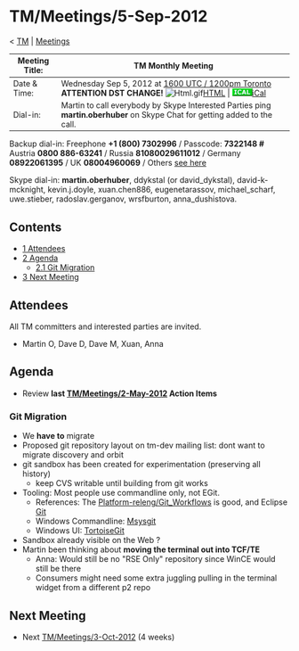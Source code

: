 

TM/Meetings/5-Sep-2012
======================

< [TM](./TM "TM")‎ | [Meetings](./Meetings "TM/Meetings")

| Meeting Title: | **TM Monthly Meeting** |
| --- | --- |
| Date & Time: | Wednesday Sep 5, 2012 at [1600 UTC / 1200pm Toronto](http://www.timeanddate.com/worldclock/fixedtime.html?month=9&day=5&year=2012&hour=16&min=00&sec=0&p1=0) **ATTENTION DST CHANGE!**   ![Html.gif](.images/Html.gif)[HTML](http://www.google.com/calendar/embed?src=vn70im36r00qeusu8nme50cils@group.calendar.google.com&ctz=Canada/Toronto) \| ![Ical.gif](./images/Ical.gif)[iCal](http://www.google.com/calendar/ical/vn70im36r00qeusu8nme50cils@group.calendar.google.com/public/basic.ics) |
| Dial-in: | Martin to call everybody by Skype   Interested Parties ping **martin.oberhuber** on Skype Chat for getting added to the call. |

Backup dial-in: Freephone **+1 (800) 7302996** / Passcode: **7322148 #**  
Austria **0800 886-63241** / Russia **81080029611012** / Germany **08922061395** / UK **08004960069** / Others [see here](https://conf.cfer.com/?comp_id=18374&sp_id=154&ac=7322148&an=080088663241%20&login=true&startview=gos)

Skype dial-in: **martin.oberhuber**, ddykstal (or david\_dykstal), david-k-mcknight, kevin.j.doyle, xuan.chen886, eugenetarassov, michael\_scharf, uwe.stieber, radoslav.gerganov, wrsfburton, anna_dushistova.  

Contents
--------

*   [1 Attendees](#Attendees)
*   [2 Agenda](#Agenda)
    *   [2.1 Git Migration](#Git-Migration)
*   [3 Next Meeting](#Next-Meeting)

Attendees
---------

All TM committers and interested parties are invited.

*   Martin O, Dave D, Dave M, Xuan, Anna

  

Agenda
------

*   Review **last [TM/Meetings/2-May-2012](./2-May-2012 "TM/Meetings/2-May-2012") Action Items**

### Git Migration

*   We **have to** migrate
*   Proposed git repository layout on tm-dev mailing list: dont want to migrate discovery and orbit
*   git sandbox has been created for experimentation (preserving all history)
    *   keep CVS writable until building from git works
*   Tooling: Most people use commandline only, not EGit.
    *   References: The [Platform-releng/Git_Workflows](https://wiki.eclipse.org/Platform-releng/Git_Workflows "Platform-releng/Git Workflows") is good, and Eclipse [Git](https://wiki.eclipse.org/Git "Git")
    *   Windows Commandline: [Msysgit](http://code.google.com/p/msysgit/downloads/list?can=2&q=%22Full+installer+for+official+Git+for+Windows%22)
    *   Windows UI: [TortoiseGit](http://code.google.com/p/tortoisegit/)
*   Sandbox already visible on the Web ?
*   Martin been thinking about **moving the terminal out into TCF/TE**
    *   Anna: Would still be no "RSE Only" repository since WinCE would still be there
    *   Consumers might need some extra juggling pulling in the terminal widget from a different p2 repo

  

Next Meeting
------------

*   Next [TM/Meetings/3-Oct-2012](./3-Oct-2012 "TM/Meetings/3-Oct-2012") (4 weeks)

